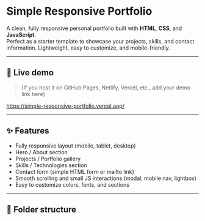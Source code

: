 # Simple Responsive Portfolio

A clean, fully responsive personal portfolio built with **HTML**, **CSS**, and **JavaScript**.  
Perfect as a starter template to showcase your projects, skills, and contact information. Lightweight, easy to customize, and mobile-friendly.

---

## 🚀 Live demo
> (If you host it on GitHub Pages, Netlify, Vercel, etc., add your demo link here)

https://simple-responsive-portfolio.vercel.app/

---

## ✨ Features
- Fully responsive layout (mobile, tablet, desktop)
- Hero / About section
- Projects / Portfolio gallery
- Skills / Technologies section
- Contact form (simple HTML form or mailto link)
- Smooth scrolling and small JS interactions (modal, mobile nav, lightbox)
- Easy to customize colors, fonts, and sections

---

## 🧭 Folder structure
